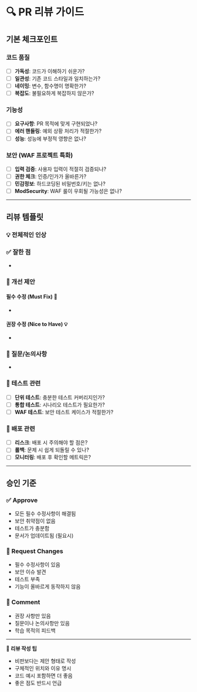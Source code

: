 # 🔍 PR 리뷰 가이드 

## 기본 체크포인트

### 코드 품질
- [ ] **가독성**: 코드가 이해하기 쉬운가?
- [ ] **일관성**: 기존 코드 스타일과 일치하는가?
- [ ] **네이밍**: 변수, 함수명이 명확한가?
- [ ] **복잡도**: 불필요하게 복잡하지 않은가?

### 기능성
- [ ] **요구사항**: PR 목적에 맞게 구현되었나?
- [ ] **에러 핸들링**: 예외 상황 처리가 적절한가?
- [ ] **성능**: 성능에 부정적 영향은 없나?

### 보안 (WAF 프로젝트 특화)
- [ ] **입력 검증**: 사용자 입력이 적절히 검증되나?
- [ ] **권한 체크**: 인증/인가가 올바른가?
- [ ] **민감정보**: 하드코딩된 비밀번호/키는 없나?
- [ ] **ModSecurity**: WAF 룰이 우회될 가능성은 없나?

---

## 리뷰 템플릿

### 💡 전체적인 인상
<!-- 코드 전반에 대한 첫인상을 한두 문장으로 -->

### ✅ 잘한 점
<!-- 좋았던 부분들을 구체적으로 -->
- 

### 🔧 개선 제안
<!-- 수정이 필요한 부분들. 파일:라인 형태로 명시 -->

#### 필수 수정 (Must Fix) 🚨
- 

#### 권장 수정 (Nice to Have) 💡
- 

### 🤔 질문/논의사항
<!-- 이해가 안 되거나 논의가 필요한 부분 -->
- 

### 📝 테스트 관련
- [ ] **단위 테스트**: 충분한 테스트 커버리지인가?
- [ ] **통합 테스트**: 시나리오 테스트가 필요한가?
- [ ] **WAF 테스트**: 보안 테스트 케이스가 적절한가?

### 🚀 배포 관련
- [ ] **리스크**: 배포 시 주의해야 할 점은?
- [ ] **롤백**: 문제 시 쉽게 되돌릴 수 있나?
- [ ] **모니터링**: 배포 후 확인할 메트릭은?

---

## 승인 기준

### ✅ Approve
- 모든 필수 수정사항이 해결됨
- 보안 취약점이 없음
- 테스트가 충분함
- 문서가 업데이트됨 (필요시)

### 🔄 Request Changes  
- 필수 수정사항이 있음
- 보안 이슈 발견
- 테스트 부족
- 기능이 올바르게 동작하지 않음

### 💬 Comment
- 권장 사항만 있음
- 질문이나 논의사항만 있음
- 학습 목적의 피드백

---

**💭 리뷰 작성 팁**
- 비판보다는 제안 형태로 작성
- 구체적인 위치와 이유 명시  
- 코드 예시 포함하면 더 좋음
- 좋은 점도 반드시 언급
